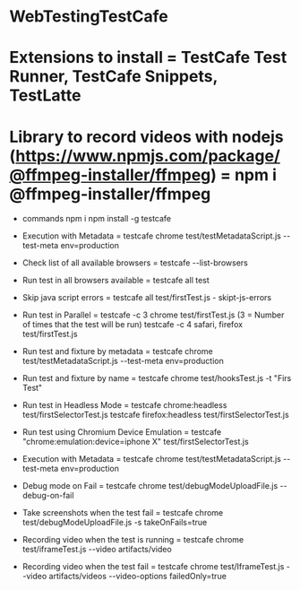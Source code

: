 # WebTestingTestCafe
# Extensions to install = TestCafe Test Runner, TestCafe Snippets, TestLatte 
# Library to record videos with nodejs (https://www.npmjs.com/package/@ffmpeg-installer/ffmpeg) = npm i @ffmpeg-installer/ffmpeg

- commands
  npm i
  npm install -g testcafe

- Execution with Metadata = testcafe chrome test/testMetadataScript.js --test-meta env=production

- Check list of all available browsers =  testcafe --list-browsers

- Run test in all browsers available = testcafe all test

- Skip java script errors = testcafe all test/firstTest.js - skipt-js-errors

- Run test in Parallel = testcafe -c 3 chrome test/firstTest.js (3 = Number of times that the test will be run)
                         testcafe -c 4 safari, firefox test/firstTest.js

- Run test and fixture by metadata = testcafe chrome test/testMetadataScript.js --test-meta env=production

- Run test and fixture by name = testcafe chrome test/hooksTest.js -t "Firs Test"

- Run test in Headless Mode = testcafe chrome:headless test/firstSelectorTest.js
                              testcafe firefox:headless test/firstSelectorTest.js

- Run test using Chromium Device Emulation = testcafe "chrome:emulation:device=iphone X" test/firstSelectorTest.js       

- Execution with Metadata = testcafe chrome test/testMetadataScript.js --test-meta env=production

- Debug mode on Fail = testcafe chrome test/debugModeUploadFile.js --debug-on-fail

- Take screenshots when the test fail = testcafe chrome test/debugModeUploadFile.js  -s takeOnFails=true

- Recording video when the test is running = testcafe chrome test/iframeTest.js --video artifacts/video

- Recording video when the test fail = testcafe chrome test/IframeTest.js --video artifacts/videos --video-options failedOnly=true